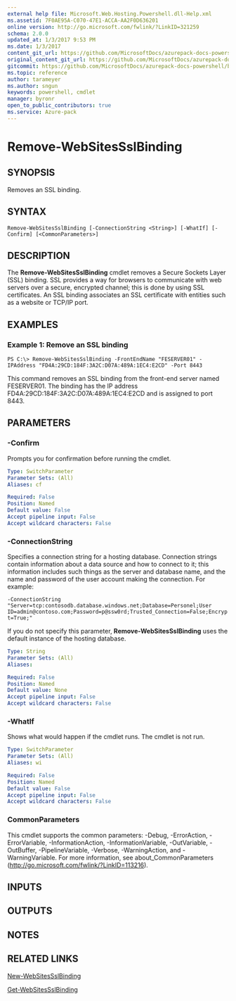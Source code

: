 ```yaml
---
external help file: Microsoft.Web.Hosting.Powershell.dll-Help.xml
ms.assetid: 7F0AE95A-C070-47E1-ACCA-AA2F0D636201
online version: http://go.microsoft.com/fwlink/?LinkID=321259
schema: 2.0.0
updated_at: 1/3/2017 9:53 PM
ms.date: 1/3/2017
content_git_url: https://github.com/MicrosoftDocs/azurepack-docs-powershell/blob/master/AzurePack-cmdlets/Websites/v1.0/Remove-WebSitesSslBinding.md
original_content_git_url: https://github.com/MicrosoftDocs/azurepack-docs-powershell/blob/master/AzurePack-cmdlets/Websites/v1.0/Remove-WebSitesSslBinding.md
gitcommit: https://github.com/MicrosoftDocs/azurepack-docs-powershell/blob/9b04ebf7a96dfac95b0cdb4f6ad2c39512dc39eb/AzurePack-cmdlets/Websites/v1.0/Remove-WebSitesSslBinding.md
ms.topic: reference
author: tarameyer
ms.author: sngun
keywords: powershell, cmdlet
manager: byronr
open_to_public_contributors: true
ms.service: Azure-pack
---
```


# Remove-WebSitesSslBinding

## SYNOPSIS
Removes an SSL binding.

## SYNTAX

```
Remove-WebSitesSslBinding [-ConnectionString <String>] [-WhatIf] [-Confirm] [<CommonParameters>]
```

## DESCRIPTION
The **Remove-WebSitesSslBinding** cmdlet removes a Secure Sockets Layer (SSL) binding.
SSL provides a way for browsers to communicate with web servers over a secure, encrypted channel; this is done by using SSL certificates.
An SSL binding associates an SSL certificate with entities such as a website or TCP/IP port.

## EXAMPLES

### Example 1: Remove an SSL binding
```
PS C:\> Remove-WebSitesSslBinding -FrontEndName "FESERVER01" -IPAddress "FD4A:29CD:184F:3A2C:D07A:489A:1EC4:E2CD" -Port 8443
```

This command removes an SSL binding from the front-end server named FESERVER01.
The binding has the IP address FD4A:29CD:184F:3A2C:D07A:489A:1EC4:E2CD and is assigned to port 8443.

## PARAMETERS

### -Confirm
Prompts you for confirmation before running the cmdlet.

```yaml
Type: SwitchParameter
Parameter Sets: (All)
Aliases: cf

Required: False
Position: Named
Default value: False
Accept pipeline input: False
Accept wildcard characters: False
```

### -ConnectionString
Specifies a connection string for a hosting database.
Connection strings contain information about a data source and how to connect to it; this information includes such things as the server and database name, and the name and password of the user account making the connection.
For example:

`-ConnectionString "Server=tcp:contosodb.database.windows.net;Database=Personel;User ID=admin@contoso.com;Password=p@ssw0rd;Trusted_Connection=False;Encrypt=True;"`

If you do not specify this parameter, **Remove-WebSitesSslBinding** uses the default instance of the hosting database.

```yaml
Type: String
Parameter Sets: (All)
Aliases: 

Required: False
Position: Named
Default value: None
Accept pipeline input: False
Accept wildcard characters: False
```

### -WhatIf
Shows what would happen if the cmdlet runs.
The cmdlet is not run.

```yaml
Type: SwitchParameter
Parameter Sets: (All)
Aliases: wi

Required: False
Position: Named
Default value: False
Accept pipeline input: False
Accept wildcard characters: False
```

### CommonParameters
This cmdlet supports the common parameters: -Debug, -ErrorAction, -ErrorVariable, -InformationAction, -InformationVariable, -OutVariable, -OutBuffer, -PipelineVariable, -Verbose, -WarningAction, and -WarningVariable. For more information, see about_CommonParameters (http://go.microsoft.com/fwlink/?LinkID=113216).

## INPUTS

## OUTPUTS

## NOTES

## RELATED LINKS

[New-WebSitesSslBinding](xref:Websites/v1.0/New-WebSitesSslBinding.md)

[Get-WebSitesSslBinding](xref:Websites/v1.0/Get-WebSitesSslBinding.md)


